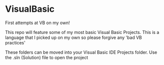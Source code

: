 VisualBasic
===========

First attempts at VB on my own!

This repo will feature some of my most basic Visual Basic Projects. This is a language that I picked up on my own so please forgive any 'bad VB practices'

These folders can be moved into your Visual Basic IDE Projects folder. Use the .sln  (Solution) file to open the project
